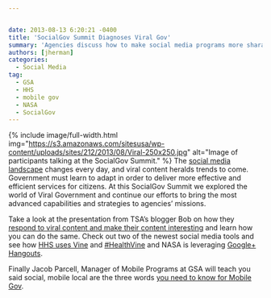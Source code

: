 ```yaml
---


date: 2013-08-13 6:20:21 -0400
title: 'SocialGov Summit Diagnoses Viral Gov'
summary: 'Agencies discuss how to make social media programs more sharable and engaging.'
authors: [jherman]
categories:
  - Social Media
tag:
  - GSA
  - HHS
  - mobile gov
  - NASA
  - SocialGov
---
```


{% include image/full-width.html img="https://s3.amazonaws.com/sitesusa/wp-content/uploads/sites/212/2013/08/Viral-250x250.jpg" alt="Image of participants talking at the SocialGov Summit." %}
The [social media landscape](https://www.WHATEVER/resources/negotiated-terms-of-service-agreements/ "Negotiated Terms of Service Agreements") changes every day, and viral content heralds trends to come. Government must learn to adapt in order to deliver more effective and efficient services for citizens. At this SocialGov Summit we explored the world of Viral Government and continue our efforts to bring the most advanced capabilities and strategies to agencies&#8217; missions.

Take a look at the presentation from TSA&#8217;s blogger Bob on how they [respond to viral content and make their content interesting](http://www.slideshare.net/DigitalGov/responding-to-viral-content-making-your-content-interesting "Responding to Viral Content Making Your Content Interesting") and learn how you can do the same.  Check out two of the newest social media tools and see how [HHS uses Vine](http://www.slideshare.net/DigitalGov/hhs-and-health-vine "HHS and #HealthVine") and [#HealthVine](https://blog.twitter.com/2013/introducing-datavines-how-to-tell-a-numbers-driven-story-in-six-seconds) and NASA is leveraging [Google+ Hangouts](http://www.slideshare.net/nasa/fedsocmed-gplus-hangouts "Google+ Hangouts").

Finally Jacob Parcell, Manager of Mobile Programs at GSA will teach you said social, mobile local are the three words [you need to know for Mobile Gov](https://www.WHATEVER/resources/mobile-application-development-program/ "Mobile Application Development Program").

##